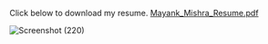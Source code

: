 Click below to download my resume.
[Mayank_Mishra_Resume.pdf](https://github.com/Mayankmishra110/My-Resume/files/10832084/Mayank_Mishra_Resume.pdf)


![Screenshot (220)](https://user-images.githubusercontent.com/96439214/221375548-b32d7ee4-6394-44e1-8765-59e2e03fcc98.png)
